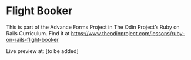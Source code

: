 # Flight Booker

This is part of the Advance Forms Project in The Odin Project’s Ruby on Rails Curriculum. Find it at https://www.theodinproject.com/lessons/ruby-on-rails-flight-booker

Live preview at: [to be added]
